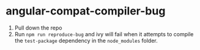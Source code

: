 # angular-compat-compiler-bug
1. Pull down the repo
2. Run `npm run reproduce-bug` and ivy will fail when it attempts to compile the `test-package` dependency in the `node_modules` folder.

